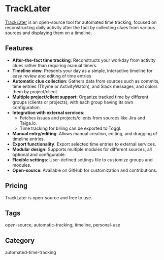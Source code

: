 # TrackLater

[TrackLater](https://github.com/Eerovil/TrackLater) is an open-source tool for automated time tracking, focused on reconstructing daily activity after the fact by collecting clues from various sources and displaying them on a timeline.

## Features
- **After-the-fact time tracking**: Reconstructs your workday from activity clues rather than requiring manual timers.
- **Timeline view**: Presents your day as a simple, interactive timeline for easy review and editing of time entries.
- **Automatic clue collection**: Gathers data from sources such as commits, time entries (Thyme or ActivityWatch), and Slack messages, and colors them by project/client.
- **Multiple project/client support**: Organize tracked time by different groups (clients or projects), with each group having its own configuration.
- **Integration with external services**:
  - Fetches issues and projects/clients from sources like Jira and Taiga.io.
  - Time tracking for billing can be exported to Toggl.
- **Manual entry/editing**: Allows manual creation, editing, and dragging of timeline entries.
- **Export functionality**: Export selected time entries to external services.
- **Modular design**: Supports multiple modules for different sources, all optional and configurable.
- **Flexible settings**: User-defined settings file to customize groups and modules.
- **Open-source**: Available on GitHub for customization and contributions.

## Pricing
TrackLater is open-source and free to use.

## Tags
open-source, automatic-tracking, timeline, personal-use

## Category
automated-time-tracking